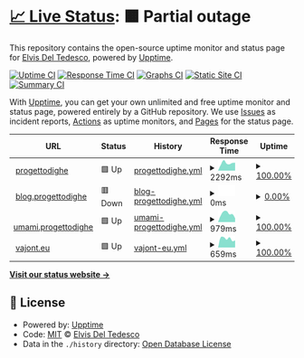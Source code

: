 # [📈 Live Status](https://phante.github.io/prdi-status): <!--live status--> **🟧 Partial outage**

This repository contains the open-source uptime monitor and status page for [Elvis Del Tedesco](https://www.phante.com), powered by [Upptime](https://github.com/upptime/upptime).

[![Uptime CI](https://github.com/phante/prdi-status/workflows/Uptime%20CI/badge.svg)](https://github.com/phante/prdi-status/actions?query=workflow%3A%22Uptime+CI%22)
[![Response Time CI](https://github.com/phante/prdi-status/workflows/Response%20Time%20CI/badge.svg)](https://github.com/phante/prdi-status/actions?query=workflow%3A%22Response+Time+CI%22)
[![Graphs CI](https://github.com/phante/prdi-status/workflows/Graphs%20CI/badge.svg)](https://github.com/phante/prdi-status/actions?query=workflow%3A%22Graphs+CI%22)
[![Static Site CI](https://github.com/phante/prdi-status/workflows/Static%20Site%20CI/badge.svg)](https://github.com/phante/prdi-status/actions?query=workflow%3A%22Static+Site+CI%22)
[![Summary CI](https://github.com/phante/prdi-status/workflows/Summary%20CI/badge.svg)](https://github.com/phante/prdi-status/actions?query=workflow%3A%22Summary+CI%22)

With [Upptime](https://upptime.js.org), you can get your own unlimited and free uptime monitor and status page, powered entirely by a GitHub repository. We use [Issues](https://github.com/phante/prdi-status/issues) as incident reports, [Actions](https://github.com/phante/prdi-status/actions) as uptime monitors, and [Pages](https://phante.github.io/prdi-status) for the status page.

<!--start: status pages-->
<!-- This summary is generated by Upptime (https://github.com/upptime/upptime) -->
<!-- Do not edit this manually, your changes will be overwritten -->
<!-- prettier-ignore -->
| URL | Status | History | Response Time | Uptime |
| --- | ------ | ------- | ------------- | ------ |
| <img alt="" src="https://icons.duckduckgo.com/ip3/www.progettodighe.it.ico" height="13"> [progettodighe](https://www.progettodighe.it) | 🟩 Up | [progettodighe.yml](https://github.com/phante/prdi-status/commits/HEAD/history/progettodighe.yml) | <details><summary><img alt="Response time graph" src="./graphs/progettodighe/response-time-week.png" height="20"> 2292ms</summary><br><a href="https://status.prdi.it/history/progettodighe"><img alt="Response time 2223" src="https://img.shields.io/endpoint?url=https%3A%2F%2Fraw.githubusercontent.com%2Fphante%2Fprdi-status%2FHEAD%2Fapi%2Fprogettodighe%2Fresponse-time.json"></a><br><a href="https://status.prdi.it/history/progettodighe"><img alt="24-hour response time 2202" src="https://img.shields.io/endpoint?url=https%3A%2F%2Fraw.githubusercontent.com%2Fphante%2Fprdi-status%2FHEAD%2Fapi%2Fprogettodighe%2Fresponse-time-day.json"></a><br><a href="https://status.prdi.it/history/progettodighe"><img alt="7-day response time 2292" src="https://img.shields.io/endpoint?url=https%3A%2F%2Fraw.githubusercontent.com%2Fphante%2Fprdi-status%2FHEAD%2Fapi%2Fprogettodighe%2Fresponse-time-week.json"></a><br><a href="https://status.prdi.it/history/progettodighe"><img alt="30-day response time 2337" src="https://img.shields.io/endpoint?url=https%3A%2F%2Fraw.githubusercontent.com%2Fphante%2Fprdi-status%2FHEAD%2Fapi%2Fprogettodighe%2Fresponse-time-month.json"></a><br><a href="https://status.prdi.it/history/progettodighe"><img alt="1-year response time 2284" src="https://img.shields.io/endpoint?url=https%3A%2F%2Fraw.githubusercontent.com%2Fphante%2Fprdi-status%2FHEAD%2Fapi%2Fprogettodighe%2Fresponse-time-year.json"></a></details> | <details><summary><a href="https://status.prdi.it/history/progettodighe">100.00%</a></summary><a href="https://status.prdi.it/history/progettodighe"><img alt="All-time uptime 99.91%" src="https://img.shields.io/endpoint?url=https%3A%2F%2Fraw.githubusercontent.com%2Fphante%2Fprdi-status%2FHEAD%2Fapi%2Fprogettodighe%2Fuptime.json"></a><br><a href="https://status.prdi.it/history/progettodighe"><img alt="24-hour uptime 100.00%" src="https://img.shields.io/endpoint?url=https%3A%2F%2Fraw.githubusercontent.com%2Fphante%2Fprdi-status%2FHEAD%2Fapi%2Fprogettodighe%2Fuptime-day.json"></a><br><a href="https://status.prdi.it/history/progettodighe"><img alt="7-day uptime 100.00%" src="https://img.shields.io/endpoint?url=https%3A%2F%2Fraw.githubusercontent.com%2Fphante%2Fprdi-status%2FHEAD%2Fapi%2Fprogettodighe%2Fuptime-week.json"></a><br><a href="https://status.prdi.it/history/progettodighe"><img alt="30-day uptime 100.00%" src="https://img.shields.io/endpoint?url=https%3A%2F%2Fraw.githubusercontent.com%2Fphante%2Fprdi-status%2FHEAD%2Fapi%2Fprogettodighe%2Fuptime-month.json"></a><br><a href="https://status.prdi.it/history/progettodighe"><img alt="1-year uptime 99.97%" src="https://img.shields.io/endpoint?url=https%3A%2F%2Fraw.githubusercontent.com%2Fphante%2Fprdi-status%2FHEAD%2Fapi%2Fprogettodighe%2Fuptime-year.json"></a></details>
| <img alt="" src="https://icons.duckduckgo.com/ip3/blog.progettodighe.it.ico" height="13"> [blog.progettodighe](https://blog.progettodighe.it) | 🟥 Down | [blog-progettodighe.yml](https://github.com/phante/prdi-status/commits/HEAD/history/blog-progettodighe.yml) | <details><summary><img alt="Response time graph" src="./graphs/blog-progettodighe/response-time-week.png" height="20"> 0ms</summary><br><a href="https://status.prdi.it/history/blog-progettodighe"><img alt="Response time 832" src="https://img.shields.io/endpoint?url=https%3A%2F%2Fraw.githubusercontent.com%2Fphante%2Fprdi-status%2FHEAD%2Fapi%2Fblog-progettodighe%2Fresponse-time.json"></a><br><a href="https://status.prdi.it/history/blog-progettodighe"><img alt="24-hour response time 0" src="https://img.shields.io/endpoint?url=https%3A%2F%2Fraw.githubusercontent.com%2Fphante%2Fprdi-status%2FHEAD%2Fapi%2Fblog-progettodighe%2Fresponse-time-day.json"></a><br><a href="https://status.prdi.it/history/blog-progettodighe"><img alt="7-day response time 0" src="https://img.shields.io/endpoint?url=https%3A%2F%2Fraw.githubusercontent.com%2Fphante%2Fprdi-status%2FHEAD%2Fapi%2Fblog-progettodighe%2Fresponse-time-week.json"></a><br><a href="https://status.prdi.it/history/blog-progettodighe"><img alt="30-day response time 0" src="https://img.shields.io/endpoint?url=https%3A%2F%2Fraw.githubusercontent.com%2Fphante%2Fprdi-status%2FHEAD%2Fapi%2Fblog-progettodighe%2Fresponse-time-month.json"></a><br><a href="https://status.prdi.it/history/blog-progettodighe"><img alt="1-year response time 0" src="https://img.shields.io/endpoint?url=https%3A%2F%2Fraw.githubusercontent.com%2Fphante%2Fprdi-status%2FHEAD%2Fapi%2Fblog-progettodighe%2Fresponse-time-year.json"></a></details> | <details><summary><a href="https://status.prdi.it/history/blog-progettodighe">0.00%</a></summary><a href="https://status.prdi.it/history/blog-progettodighe"><img alt="All-time uptime 23.95%" src="https://img.shields.io/endpoint?url=https%3A%2F%2Fraw.githubusercontent.com%2Fphante%2Fprdi-status%2FHEAD%2Fapi%2Fblog-progettodighe%2Fuptime.json"></a><br><a href="https://status.prdi.it/history/blog-progettodighe"><img alt="24-hour uptime 0.00%" src="https://img.shields.io/endpoint?url=https%3A%2F%2Fraw.githubusercontent.com%2Fphante%2Fprdi-status%2FHEAD%2Fapi%2Fblog-progettodighe%2Fuptime-day.json"></a><br><a href="https://status.prdi.it/history/blog-progettodighe"><img alt="7-day uptime 0.00%" src="https://img.shields.io/endpoint?url=https%3A%2F%2Fraw.githubusercontent.com%2Fphante%2Fprdi-status%2FHEAD%2Fapi%2Fblog-progettodighe%2Fuptime-week.json"></a><br><a href="https://status.prdi.it/history/blog-progettodighe"><img alt="30-day uptime 0.00%" src="https://img.shields.io/endpoint?url=https%3A%2F%2Fraw.githubusercontent.com%2Fphante%2Fprdi-status%2FHEAD%2Fapi%2Fblog-progettodighe%2Fuptime-month.json"></a><br><a href="https://status.prdi.it/history/blog-progettodighe"><img alt="1-year uptime 0.00%" src="https://img.shields.io/endpoint?url=https%3A%2F%2Fraw.githubusercontent.com%2Fphante%2Fprdi-status%2FHEAD%2Fapi%2Fblog-progettodighe%2Fuptime-year.json"></a></details>
| <img alt="" src="https://icons.duckduckgo.com/ip3/umami.progettodighe.it.ico" height="13"> [umami.progettodighe](https://umami.progettodighe.it) | 🟩 Up | [umami-progettodighe.yml](https://github.com/phante/prdi-status/commits/HEAD/history/umami-progettodighe.yml) | <details><summary><img alt="Response time graph" src="./graphs/umami-progettodighe/response-time-week.png" height="20"> 979ms</summary><br><a href="https://status.prdi.it/history/umami-progettodighe"><img alt="Response time 715" src="https://img.shields.io/endpoint?url=https%3A%2F%2Fraw.githubusercontent.com%2Fphante%2Fprdi-status%2FHEAD%2Fapi%2Fumami-progettodighe%2Fresponse-time.json"></a><br><a href="https://status.prdi.it/history/umami-progettodighe"><img alt="24-hour response time 995" src="https://img.shields.io/endpoint?url=https%3A%2F%2Fraw.githubusercontent.com%2Fphante%2Fprdi-status%2FHEAD%2Fapi%2Fumami-progettodighe%2Fresponse-time-day.json"></a><br><a href="https://status.prdi.it/history/umami-progettodighe"><img alt="7-day response time 979" src="https://img.shields.io/endpoint?url=https%3A%2F%2Fraw.githubusercontent.com%2Fphante%2Fprdi-status%2FHEAD%2Fapi%2Fumami-progettodighe%2Fresponse-time-week.json"></a><br><a href="https://status.prdi.it/history/umami-progettodighe"><img alt="30-day response time 855" src="https://img.shields.io/endpoint?url=https%3A%2F%2Fraw.githubusercontent.com%2Fphante%2Fprdi-status%2FHEAD%2Fapi%2Fumami-progettodighe%2Fresponse-time-month.json"></a><br><a href="https://status.prdi.it/history/umami-progettodighe"><img alt="1-year response time 721" src="https://img.shields.io/endpoint?url=https%3A%2F%2Fraw.githubusercontent.com%2Fphante%2Fprdi-status%2FHEAD%2Fapi%2Fumami-progettodighe%2Fresponse-time-year.json"></a></details> | <details><summary><a href="https://status.prdi.it/history/umami-progettodighe">100.00%</a></summary><a href="https://status.prdi.it/history/umami-progettodighe"><img alt="All-time uptime 99.92%" src="https://img.shields.io/endpoint?url=https%3A%2F%2Fraw.githubusercontent.com%2Fphante%2Fprdi-status%2FHEAD%2Fapi%2Fumami-progettodighe%2Fuptime.json"></a><br><a href="https://status.prdi.it/history/umami-progettodighe"><img alt="24-hour uptime 100.00%" src="https://img.shields.io/endpoint?url=https%3A%2F%2Fraw.githubusercontent.com%2Fphante%2Fprdi-status%2FHEAD%2Fapi%2Fumami-progettodighe%2Fuptime-day.json"></a><br><a href="https://status.prdi.it/history/umami-progettodighe"><img alt="7-day uptime 100.00%" src="https://img.shields.io/endpoint?url=https%3A%2F%2Fraw.githubusercontent.com%2Fphante%2Fprdi-status%2FHEAD%2Fapi%2Fumami-progettodighe%2Fuptime-week.json"></a><br><a href="https://status.prdi.it/history/umami-progettodighe"><img alt="30-day uptime 100.00%" src="https://img.shields.io/endpoint?url=https%3A%2F%2Fraw.githubusercontent.com%2Fphante%2Fprdi-status%2FHEAD%2Fapi%2Fumami-progettodighe%2Fuptime-month.json"></a><br><a href="https://status.prdi.it/history/umami-progettodighe"><img alt="1-year uptime 99.98%" src="https://img.shields.io/endpoint?url=https%3A%2F%2Fraw.githubusercontent.com%2Fphante%2Fprdi-status%2FHEAD%2Fapi%2Fumami-progettodighe%2Fuptime-year.json"></a></details>
| <img alt="" src="https://icons.duckduckgo.com/ip3/vajont.eu.ico" height="13"> [vajont.eu](https://vajont.eu) | 🟩 Up | [vajont-eu.yml](https://github.com/phante/prdi-status/commits/HEAD/history/vajont-eu.yml) | <details><summary><img alt="Response time graph" src="./graphs/vajont-eu/response-time-week.png" height="20"> 659ms</summary><br><a href="https://status.prdi.it/history/vajont-eu"><img alt="Response time 815" src="https://img.shields.io/endpoint?url=https%3A%2F%2Fraw.githubusercontent.com%2Fphante%2Fprdi-status%2FHEAD%2Fapi%2Fvajont-eu%2Fresponse-time.json"></a><br><a href="https://status.prdi.it/history/vajont-eu"><img alt="24-hour response time 513" src="https://img.shields.io/endpoint?url=https%3A%2F%2Fraw.githubusercontent.com%2Fphante%2Fprdi-status%2FHEAD%2Fapi%2Fvajont-eu%2Fresponse-time-day.json"></a><br><a href="https://status.prdi.it/history/vajont-eu"><img alt="7-day response time 659" src="https://img.shields.io/endpoint?url=https%3A%2F%2Fraw.githubusercontent.com%2Fphante%2Fprdi-status%2FHEAD%2Fapi%2Fvajont-eu%2Fresponse-time-week.json"></a><br><a href="https://status.prdi.it/history/vajont-eu"><img alt="30-day response time 854" src="https://img.shields.io/endpoint?url=https%3A%2F%2Fraw.githubusercontent.com%2Fphante%2Fprdi-status%2FHEAD%2Fapi%2Fvajont-eu%2Fresponse-time-month.json"></a><br><a href="https://status.prdi.it/history/vajont-eu"><img alt="1-year response time 834" src="https://img.shields.io/endpoint?url=https%3A%2F%2Fraw.githubusercontent.com%2Fphante%2Fprdi-status%2FHEAD%2Fapi%2Fvajont-eu%2Fresponse-time-year.json"></a></details> | <details><summary><a href="https://status.prdi.it/history/vajont-eu">100.00%</a></summary><a href="https://status.prdi.it/history/vajont-eu"><img alt="All-time uptime 62.92%" src="https://img.shields.io/endpoint?url=https%3A%2F%2Fraw.githubusercontent.com%2Fphante%2Fprdi-status%2FHEAD%2Fapi%2Fvajont-eu%2Fuptime.json"></a><br><a href="https://status.prdi.it/history/vajont-eu"><img alt="24-hour uptime 100.00%" src="https://img.shields.io/endpoint?url=https%3A%2F%2Fraw.githubusercontent.com%2Fphante%2Fprdi-status%2FHEAD%2Fapi%2Fvajont-eu%2Fuptime-day.json"></a><br><a href="https://status.prdi.it/history/vajont-eu"><img alt="7-day uptime 100.00%" src="https://img.shields.io/endpoint?url=https%3A%2F%2Fraw.githubusercontent.com%2Fphante%2Fprdi-status%2FHEAD%2Fapi%2Fvajont-eu%2Fuptime-week.json"></a><br><a href="https://status.prdi.it/history/vajont-eu"><img alt="30-day uptime 100.00%" src="https://img.shields.io/endpoint?url=https%3A%2F%2Fraw.githubusercontent.com%2Fphante%2Fprdi-status%2FHEAD%2Fapi%2Fvajont-eu%2Fuptime-month.json"></a><br><a href="https://status.prdi.it/history/vajont-eu"><img alt="1-year uptime 95.99%" src="https://img.shields.io/endpoint?url=https%3A%2F%2Fraw.githubusercontent.com%2Fphante%2Fprdi-status%2FHEAD%2Fapi%2Fvajont-eu%2Fuptime-year.json"></a></details>

<!--end: status pages-->

[**Visit our status website →**](https://phante.github.io/prdi-status)

## 📄 License

- Powered by: [Upptime](https://github.com/upptime/upptime)
- Code: [MIT](./LICENSE) © [Elvis Del Tedesco](https://www.phante.com)
- Data in the `./history` directory: [Open Database License](https://opendatacommons.org/licenses/odbl/1-0/)
